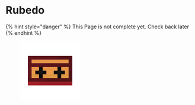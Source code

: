 # Rubedo

{% hint style="danger" %}
This Page is not complete yet. Check back later
{% endhint %}

<figure><img src="https://github.com/ItsMePok/PFE/blob/wikiAssets/cassette/cassette_rubedo.png?raw=true" alt=""><figcaption></figcaption></figure>
